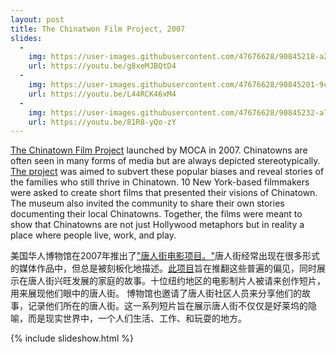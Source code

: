 ```yaml
---
layout: post
title: The Chinatwon Film Project, 2007
slides:
  -
    img: https://user-images.githubusercontent.com/47676628/90845218-a2a85700-e333-11ea-88c0-3e7718ef0864.JPG
    url: https://youtu.be/g8xeMJBQtD4
  -
    img: https://user-images.githubusercontent.com/47676628/90845201-9cb27600-e333-11ea-8adc-e6eae3f44a57.JPG
    url: https://youtu.be/L44RCK46xM4
  -
    img: https://user-images.githubusercontent.com/47676628/90845232-a76d0b00-e333-11ea-944b-4ab0697ceb5a.JPG
    url: https://youtu.be/81R8-yQo-zY
---
```


[The Chinatown Film Project](https://youtu.be/81R8-yQo-zY) launched by MOCA in 2007. Chinatowns are often seen in many forms of media but are always depicted stereotypically.  [The project](https://www.mocanyc.org/visit/events/chinatown_film_project) was aimed to subvert these popular biases and reveal stories of the families who still thrive in Chinatown. 10 New York-based filmmakers were asked to create short films that presented their visions of Chinatown. The museum also invited the community to share their own stories documenting their local Chinatowns. Together, the films were meant to show that Chinatowns are not just Hollywood metaphors but in reality a place where people live, work, and play.  

美国华人博物馆在2007年推出了["唐人街电影项目。"](https://youtu.be/81R8-yQo-zY)唐人街经常出现在很多形式的媒体作品中，但总是被刻板化地描述。[此项目](https://www.mocanyc.org/visit/events/chinatown_film_project)旨在推翻这些普遍的偏见，同时展示在唐人街兴旺发展的家庭的故事。十位纽约地区的电影制片人被请来创作短片，用来展现他们眼中的唐人街。 博物馆也邀请了唐人街社区人员来分享他们的故事，记录他们所在的唐人街。这一系列短片旨在展示唐人街不仅仅是好莱坞的隐喻，而是现实世界中，一个人们生活、工作、和玩耍的地方。

{% include slideshow.html %}
